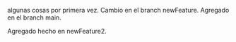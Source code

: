 algunas cosas por primera vez.
Cambio en el branch newFeature.
Agregado en el branch main.

Agregado hecho en newFeature2.

